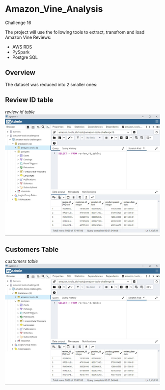 # Amazon_Vine_Analysis
Challenge 16

The project will use the following tools to extract, transfrom and load Amazon Vine Reviews:
* AWS RDS
* PySpark
* Postgre SQL

## Overview

The dataset was reduced into 2 smaller ones:


 ## Review ID table

*review id table* ![This is an image](https://github.com/cazaresG/Amazon_Vine_Analysis/blob/903bd7c867289b34f6f51ded8a950024d43dd8dd/review_id_table.jpg) 

## Customers Table


*customers table* ![This is an image](https://github.com/cazaresG/Amazon_Vine_Analysis/blob/2cf0cc9e845ffe54c811e156717f88aaf9fe4512/review_id_table.jpg)


